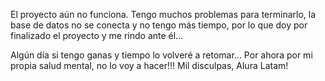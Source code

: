 El proyecto aún no funciona. Tengo muchos problemas para terminarlo, la base de datos no se conecta y no tengo más tiempo, por lo que doy por finalizado el proyecto y me rindo ante él...

Algún día si tengo ganas y tiempo lo volveré a retomar... Por ahora por mi propia salud mental, no lo voy a hacer!!!
Mil disculpas, Alura Latam!
